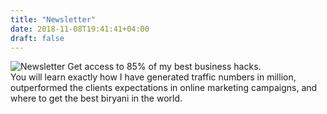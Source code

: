 ```yaml
---
title: "Newsletter"
date: 2018-11-08T19:41:41+04:00
draft: false
---
```


![Newsletter](/images/nl.jpg)
Get access to 85% of my best business hacks.<br>
You will learn exactly how I have generated traffic numbers in million, outperformed the clients expectations in online marketing campaigns, and where to get the best biryani in the world.
